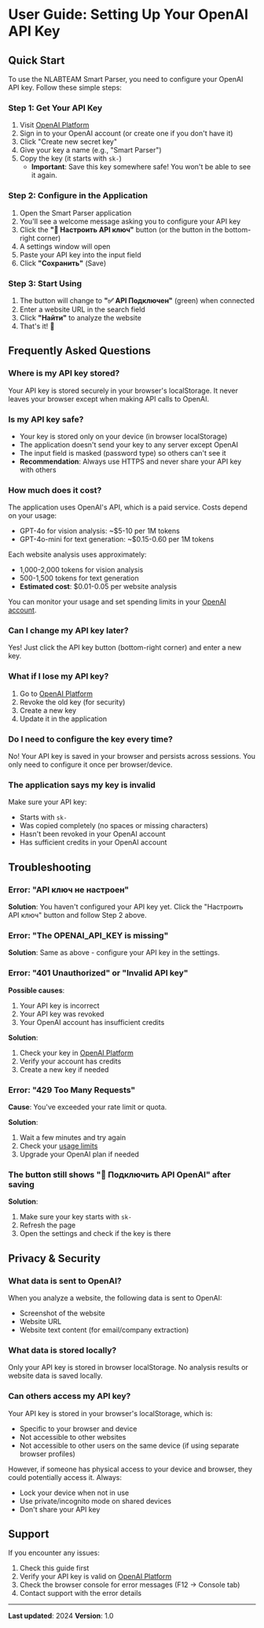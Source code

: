 # User Guide: Setting Up Your OpenAI API Key

## Quick Start

To use the NLABTEAM Smart Parser, you need to configure your OpenAI API key. Follow these simple steps:

### Step 1: Get Your API Key

1. Visit [OpenAI Platform](https://platform.openai.com/api-keys)
2. Sign in to your OpenAI account (or create one if you don't have it)
3. Click "Create new secret key"
4. Give your key a name (e.g., "Smart Parser")
5. Copy the key (it starts with `sk-`)
   - **Important**: Save this key somewhere safe! You won't be able to see it again.

### Step 2: Configure in the Application

1. Open the Smart Parser application
2. You'll see a welcome message asking you to configure your API key
3. Click the **"🔑 Настроить API ключ"** button (or the button in the bottom-right corner)
4. A settings window will open
5. Paste your API key into the input field
6. Click **"Сохранить"** (Save)

### Step 3: Start Using

1. The button will change to **"✅ API Подключен"** (green) when connected
2. Enter a website URL in the search field
3. Click **"Найти"** to analyze the website
4. That's it! 🎉

## Frequently Asked Questions

### Where is my API key stored?

Your API key is stored securely in your browser's localStorage. It never leaves your browser except when making API calls to OpenAI.

### Is my API key safe?

- Your key is stored only on your device (in browser localStorage)
- The application doesn't send your key to any server except OpenAI
- The input field is masked (password type) so others can't see it
- **Recommendation**: Always use HTTPS and never share your API key with others

### How much does it cost?

The application uses OpenAI's API, which is a paid service. Costs depend on your usage:
- GPT-4o for vision analysis: ~$5-10 per 1M tokens
- GPT-4o-mini for text generation: ~$0.15-0.60 per 1M tokens

Each website analysis uses approximately:
- 1,000-2,000 tokens for vision analysis
- 500-1,500 tokens for text generation
- **Estimated cost**: $0.01-0.05 per website analysis

You can monitor your usage and set spending limits in your [OpenAI account](https://platform.openai.com/usage).

### Can I change my API key later?

Yes! Just click the API key button (bottom-right corner) and enter a new key.

### What if I lose my API key?

1. Go to [OpenAI Platform](https://platform.openai.com/api-keys)
2. Revoke the old key (for security)
3. Create a new key
4. Update it in the application

### Do I need to configure the key every time?

No! Your API key is saved in your browser and persists across sessions. You only need to configure it once per browser/device.

### The application says my key is invalid

Make sure your API key:
- Starts with `sk-`
- Was copied completely (no spaces or missing characters)
- Hasn't been revoked in your OpenAI account
- Has sufficient credits in your OpenAI account

## Troubleshooting

### Error: "API ключ не настроен"

**Solution**: You haven't configured your API key yet. Click the "Настроить API ключ" button and follow Step 2 above.

### Error: "The OPENAI_API_KEY is missing"

**Solution**: Same as above - configure your API key in the settings.

### Error: "401 Unauthorized" or "Invalid API key"

**Possible causes**:
1. Your API key is incorrect
2. Your API key was revoked
3. Your OpenAI account has insufficient credits

**Solution**: 
1. Check your key in [OpenAI Platform](https://platform.openai.com/api-keys)
2. Verify your account has credits
3. Create a new key if needed

### Error: "429 Too Many Requests"

**Cause**: You've exceeded your rate limit or quota.

**Solution**: 
1. Wait a few minutes and try again
2. Check your [usage limits](https://platform.openai.com/account/limits)
3. Upgrade your OpenAI plan if needed

### The button still shows "🔌 Подключить API OpenAI" after saving

**Solution**: 
1. Make sure your key starts with `sk-`
2. Refresh the page
3. Open the settings and check if the key is there

## Privacy & Security

### What data is sent to OpenAI?

When you analyze a website, the following data is sent to OpenAI:
- Screenshot of the website
- Website URL
- Website text content (for email/company extraction)

### What data is stored locally?

Only your API key is stored in browser localStorage. No analysis results or website data is saved locally.

### Can others access my API key?

Your API key is stored in your browser's localStorage, which is:
- Specific to your browser and device
- Not accessible to other websites
- Not accessible to other users on the same device (if using separate browser profiles)

However, if someone has physical access to your device and browser, they could potentially access it. Always:
- Lock your device when not in use
- Use private/incognito mode on shared devices
- Don't share your API key

## Support

If you encounter any issues:

1. Check this guide first
2. Verify your API key is valid on [OpenAI Platform](https://platform.openai.com/api-keys)
3. Check the browser console for error messages (F12 → Console tab)
4. Contact support with the error details

---

**Last updated**: 2024
**Version**: 1.0
